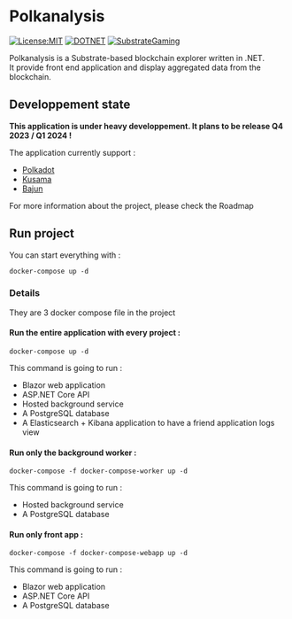 # Polkanalysis
[![License:MIT](https://img.shields.io/badge/License-MIT-yellow.svg)](https://opensource.org/licenses/MIT)
[![DOTNET](https://img.shields.io/badge/Framework-NET_7_/_ASP_NET_Core_Blazor_/_NET_MAUI-green)](https://learn.microsoft.com/fr-fr/dotnet/core)
[![SubstrateGaming](https://img.shields.io/badge/Substrate_Gaming-Substrate.NET.Toolchain-blue)](https://github.com/SubstrateGaming)


Polkanalysis is a Substrate-based blockchain explorer written in .NET.  
It provide front end application and display aggregated data from the blockchain.

## Developpement state
__This application is under heavy developpement. It plans to be release Q4 2023 / Q1 2024 !__

The application currently support :
* [Polkadot](https://polkadot.network)
* [Kusama](https://kusama.network/)
* [Bajun](https://ajuna.io/)

For more information about the project, please check the Roadmap

## Run project
You can start everything with :
```
docker-compose up -d
```

### Details
They are 3 docker compose file in the project
#### Run the entire application with every project :
```
docker-compose up -d
```

This command is going to run :
* Blazor web application
* ASP.NET Core API
* Hosted background service
* A PostgreSQL database
* A Elasticsearch + Kibana application to have a friend application logs view

#### Run only the background worker :
```
docker-compose -f docker-compose-worker up -d
```

This command is going to run :
* Hosted background service
* A PostgreSQL database

#### Run only front app :
```
docker-compose -f docker-compose-webapp up -d
```

This command is going to run :
* Blazor web application
* ASP.NET Core API
* A PostgreSQL database




